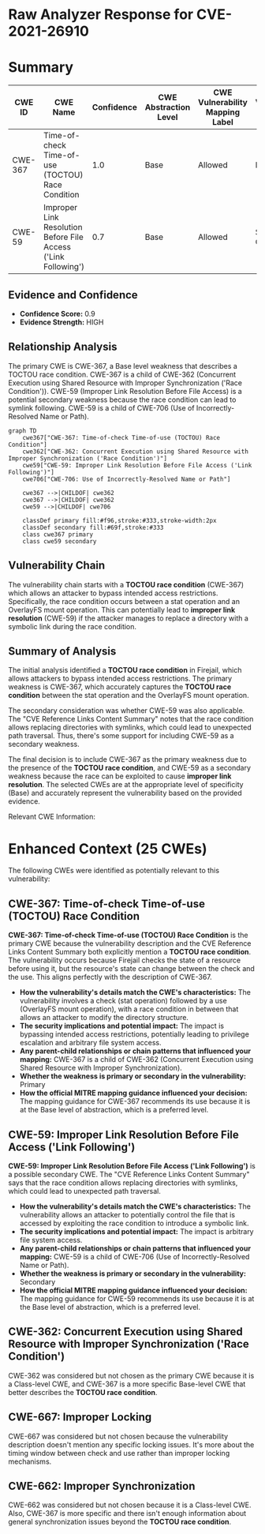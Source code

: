# Raw Analyzer Response for CVE-2021-26910

# Summary
| CWE ID | CWE Name | Confidence | CWE Abstraction Level | CWE Vulnerability Mapping Label | CWE-Vulnerability Mapping Notes |
|---|---|---|---|---|---|
| CWE-367 | Time-of-check Time-of-use (TOCTOU) Race Condition | 1.0 | Base | Allowed | Primary CWE |
| CWE-59 | Improper Link Resolution Before File Access ('Link Following') | 0.7 | Base | Allowed | Secondary Candidate |

## Evidence and Confidence

*   **Confidence Score:** 0.9
*   **Evidence Strength:** HIGH

## Relationship Analysis
The primary CWE is CWE-367, a Base level weakness that describes a TOCTOU race condition. CWE-367 is a child of CWE-362 (Concurrent Execution using Shared Resource with Improper Synchronization ('Race Condition')). CWE-59 (Improper Link Resolution Before File Access) is a potential secondary weakness because the race condition can lead to symlink following. CWE-59 is a child of CWE-706 (Use of Incorrectly-Resolved Name or Path).

```mermaid
graph TD
    cwe367["CWE-367: Time-of-check Time-of-use (TOCTOU) Race Condition"]
    cwe362["CWE-362: Concurrent Execution using Shared Resource with Improper Synchronization ('Race Condition')"]
    cwe59["CWE-59: Improper Link Resolution Before File Access ('Link Following')"]
    cwe706["CWE-706: Use of Incorrectly-Resolved Name or Path"]

    cwe367 -->|CHILDOF| cwe362
    cwe367 -->|CHILDOF| cwe362
    cwe59 -->|CHILDOF| cwe706
    
    classDef primary fill:#f96,stroke:#333,stroke-width:2px
    classDef secondary fill:#69f,stroke:#333
    class cwe367 primary
    class cwe59 secondary
```

## Vulnerability Chain
The vulnerability chain starts with a **TOCTOU race condition** (CWE-367) which allows an attacker to bypass intended access restrictions. Specifically, the race condition occurs between a stat operation and an OverlayFS mount operation. This can potentially lead to **improper link resolution** (CWE-59) if the attacker manages to replace a directory with a symbolic link during the race condition.

## Summary of Analysis
The initial analysis identified a **TOCTOU race condition** in Firejail, which allows attackers to bypass intended access restrictions. The primary weakness is CWE-367, which accurately captures the **TOCTOU race condition** between the stat operation and the OverlayFS mount operation.

The secondary consideration was whether CWE-59 was also applicable. The "CVE Reference Links Content Summary" notes that the race condition allows replacing directories with symlinks, which could lead to unexpected path traversal. Thus, there's some support for including CWE-59 as a secondary weakness.

The final decision is to include CWE-367 as the primary weakness due to the presence of the **TOCTOU race condition**, and CWE-59 as a secondary weakness because the race can be exploited to cause **improper link resolution**. The selected CWEs are at the appropriate level of specificity (Base) and accurately represent the vulnerability based on the provided evidence.

Relevant CWE Information:

# Enhanced Context (25 CWEs)
The following CWEs were identified as potentially relevant to this vulnerability:

## CWE-367: Time-of-check Time-of-use (TOCTOU) Race Condition
**CWE-367: Time-of-check Time-of-use (TOCTOU) Race Condition** is the primary CWE because the vulnerability description and the CVE Reference Links Content Summary both explicitly mention a **TOCTOU race condition**. The vulnerability occurs because Firejail checks the state of a resource before using it, but the resource's state can change between the check and the use. This aligns perfectly with the description of CWE-367.
*   **How the vulnerability's details match the CWE's characteristics:** The vulnerability involves a check (stat operation) followed by a use (OverlayFS mount operation), with a race condition in between that allows an attacker to modify the directory structure.
*   **The security implications and potential impact:** The impact is bypassing intended access restrictions, potentially leading to privilege escalation and arbitrary file system access.
*   **Any parent-child relationships or chain patterns that influenced your mapping:** CWE-367 is a child of CWE-362 (Concurrent Execution using Shared Resource with Improper Synchronization).
*   **Whether the weakness is primary or secondary in the vulnerability:** Primary
*   **How the official MITRE mapping guidance influenced your decision:** The mapping guidance for CWE-367 recommends its use because it is at the Base level of abstraction, which is a preferred level.

## CWE-59: Improper Link Resolution Before File Access ('Link Following')
**CWE-59: Improper Link Resolution Before File Access ('Link Following')** is a possible secondary CWE. The "CVE Reference Links Content Summary" says that the race condition allows replacing directories with symlinks, which could lead to unexpected path traversal.
*   **How the vulnerability's details match the CWE's characteristics:** The vulnerability allows an attacker to potentially control the file that is accessed by exploiting the race condition to introduce a symbolic link.
*   **The security implications and potential impact:** The impact is arbitrary file system access.
*   **Any parent-child relationships or chain patterns that influenced your mapping:** CWE-59 is a child of CWE-706 (Use of Incorrectly-Resolved Name or Path).
*   **Whether the weakness is primary or secondary in the vulnerability:** Secondary
*   **How the official MITRE mapping guidance influenced your decision:** The mapping guidance for CWE-59 recommends its use because it is at the Base level of abstraction, which is a preferred level.

## CWE-362: Concurrent Execution using Shared Resource with Improper Synchronization ('Race Condition')
CWE-362 was considered but not chosen as the primary CWE because it is a Class-level CWE, and CWE-367 is a more specific Base-level CWE that better describes the **TOCTOU race condition**.

## CWE-667: Improper Locking
CWE-667 was considered but not chosen because the vulnerability description doesn't mention any specific locking issues. It's more about the timing window between check and use rather than improper locking mechanisms.

## CWE-662: Improper Synchronization
CWE-662 was considered but not chosen because it is a Class-level CWE. Also, CWE-367 is more specific and there isn't enough information about general synchronization issues beyond the **TOCTOU race condition**.